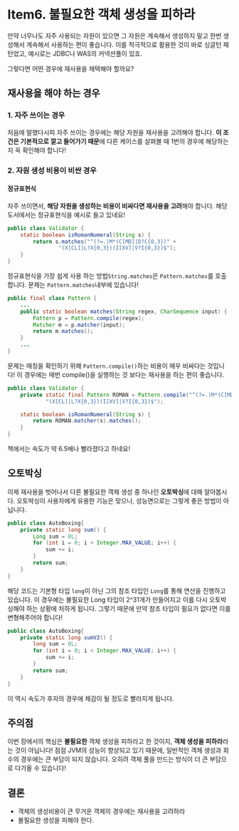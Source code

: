 # Item6. 불필요한 객체 생성을 피하라
만약 너무나도 자주 사용되는 자원이 있으면 그 자원은 계속해서 생성하지 말고 한번 생성해서 계속해서 사용하는 편이 좋습니다.
이를 적극적으로 활용한 것이 바로 싱글턴 패턴었고, 예시로는 JDBC나 WAS의 커넥션풀이 있죠.  
  
그렇다면 어떤 경우에 재사용을 채택해야 할까요?

## 재사용을 해야 하는 경우
### 1. 자주 쓰이는 경우
처음에 말했다시피 자주 쓰이는 경우에는 해당 자원을 재사용을 고려해야 합니다. **이 조건은 기본적으로 깔고 들어가기 때문**에 다른 케이스를 살펴볼 때
1번의 경우에 해당하는지 꼭 확인해야 합니다!

### 2. 자원 생성 비용이 비싼 경우
#### 정규표현식
자주 쓰이면서, **해당 자원을 생성하는 비용이 비싸다면 재사용을 고려**해야 합니다. 해당 도서에서는 정규표현식을 예시로 들고 있네요!
```java
public class Validator {
    static boolean isRomanNumeral(String s) {
        return s.matches("^(?=.)M*(C[MD]|D?C{0,3})" +
                "(X[CL]|L?X{0,3})(I[XV]|V?I{0,3})$");
    }
}
```
정규표현식을 가장 쉽게 사용 하는 방법`String.matches`은 `Pattern.matches`를 호출합니다. 문제는 `Pattern.matches`내부에 있습니다!
```java
public final class Pattern {
    ...
    public static boolean matches(String regex, CharSequence input) {
        Pattern p = Pattern.compile(regex);
        Matcher m = p.matcher(input);
        return m.matches();
    }
    ...
}
```
문제는 매칭을 확인하기 위해 `Pattern.compile()`하는 비용이 매우 비싸다는 것입니다! 이 경우에는 매번 compile()을 실행하는 것 보다는 재사용을 하는 편이 좋습니다.
```java
public class Validator {
    private static final Pattern ROMAN = Pattern.compile("^(?=.)M*(C[MD]|D?C{0,3})" +
            "(X[CL]|L?X{0,3})(I[XV]|V?I{0,3})$");

    static boolean isRomanNumeral(String s) {
        return ROMAN.matcher(s).matches();
    }
}
```
책에서는 속도가 약 6.5배나 빨라졌다고 하네요!
  
## 오토박싱
이제 재사용을 벗어나서 다른 불필요한 객체 생성 중 하나인 **오토박싱**에 대해 알아봅시다.
오토박싱이 사용자에게 유용한 기능은 맞으나, 성능면으로는 그렇게 좋은 방법이 아닙니다.

```java
public class AutoBoxing{
    private static long sum() {
        Long sum = 0L;
        for (int i = 0; i < Integer.MAX_VALUE; i++) {
            sum += i;
        }
        return sum;
    }
}
```
해당 코드는 기본형 타입 `long`이 아닌 그의 참조 타입인 `Long`를 통해 연산을 진행하고 있습니다. 이 경우에는 불필요한 Long 타입이 2^31개가 만들어지고 이를 다시 오토박싱해야 하는 상황에 처하게 됩니다.
그렇기 때문에 만약 참조 타입이 필요가 없다면 이를 변형해주어야 합니다!
```java
public class AutoBoxing{
    private static long sumV2() {
        long sum = 0L;
        for (int i = 0; i < Integer.MAX_VALUE; i++) {
            sum += i;
        }
        return sum;
    }
}
```
이 역시 속도가 후자의 경우에 체감이 될 정도로 빨라지게 됩니다.

## 주의점
이번 장에서의 핵심은 **불필요한** 객체 생성을 피하라고 한 것이지, **객체 생성을 피하라**라는 것이 아닙니다!
점점 JVM의 성능이 향샹되고 있기 때문에, 일반적인 객체 생성과 회수의 경우에는 큰 부담이 되지 않습니다. 오히려 객체 풀을 만드는 방식이 더 큰 부담으로 다가올 수 있습니다!  

## 결론
* 객체의 생성비용이 큰 무거운 객체의 경우에는 재사용을 고려하라
* 불필요한 생성을 피해야 한다.